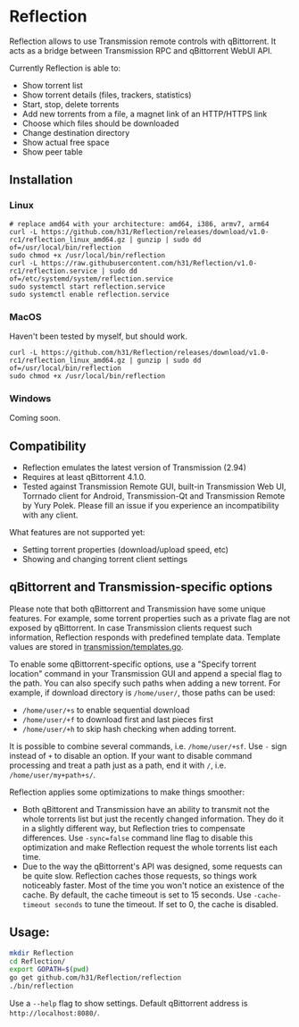 # Reflection

Reflection allows to use Transmission remote controls with qBittorrent.
It acts as a bridge between Transmission RPC and qBittorrent WebUI API.

Currently Reflection is able to:
* Show torrent list
* Show torrent details (files, trackers, statistics)
* Start, stop, delete torrents
* Add new torrents from a file, a magnet link of an HTTP/HTTPS link
* Choose which files should be downloaded
* Change destination directory
* Show actual free space
* Show peer table

## Installation
### Linux
```
# replace amd64 with your architecture: amd64, i386, armv7, arm64
curl -L https://github.com/h31/Reflection/releases/download/v1.0-rc1/reflection_linux_amd64.gz | gunzip | sudo dd of=/usr/local/bin/reflection
sudo chmod +x /usr/local/bin/reflection
curl -L https://raw.githubusercontent.com/h31/Reflection/v1.0-rc1/reflection.service | sudo dd of=/etc/systemd/system/reflection.service
sudo systemctl start reflection.service
sudo systemctl enable reflection.service
```
### MacOS
Haven't been tested by myself, but should work.
```
curl -L https://github.com/h31/Reflection/releases/download/v1.0-rc1/reflection_linux_amd64.gz | gunzip | sudo dd of=/usr/local/bin/reflection
sudo chmod +x /usr/local/bin/reflection
```
### Windows
Coming soon.

## Compatibility
* Reflection emulates the latest version of Transmission (2.94)
* Requires at least qBittorrent 4.1.0.
* Tested against Transmission Remote GUI, built-in Transmission Web UI, Torrnado client for Android, Transmission-Qt and Transmission Remote by Yury Polek. Please fill an issue if you experience an incompatibility with any client.

What features are not supported yet:
* Setting torrent properties (download/upload speed, etc)
* Showing and changing torrent client settings

## qBittorrent and Transmission-specific options

Please note that both qBittorrent and Transmission have some unique features.
For example, some torrent properties such as a private flag are not exposed by qBittorrent.
In case Transmission clients request such information, Reflection responds with predefined template data. Template values are stored in [transmission/templates.go](https://github.com/h31/Reflection/blob/master/transmission/templates.go).

To enable some qBittorrent-specific options, use a "Specify torrent location" command in your Transmission GUI
and append a special flag to the path. You can also specify such paths when adding a new torrent.
For example, if download directory is `/home/user/`, those paths can be used:
* `/home/user/+s` to enable sequential download
* `/home/user/+f` to download first and last pieces first 
* `/home/user/+h` to skip hash checking when adding torrent.

It is possible to combine several commands, i.e. `/home/user/+sf`. Use `-` sign instead of `+` to disable an option.
If your want to disable command processing and treat a path just as a path, end it with `/`, i.e. `/home/user/my+path+s/`.

Reflection applies some optimizations to make things smoother:
* Both qBittorent and Transmission have an ability to transmit not the whole torrents list but just the recently changed information.
They do it in a slightly different way, but Reflection tries to compensate differences.
Use `-sync=false` command line flag to disable this optimization and make Reflection request the whole torrents list each time.
* Due to the way the qBittorrent's API was designed, some requests can be quite slow.
Reflection caches those requests, so things work noticeably faster. Most of the time you won't notice an existence of the cache.
By default, the cache timeout is set to 15 seconds. Use `-cache-timeout seconds` to tune the timeout. If set to 0, the cache is disabled.

## Usage:

```bash
mkdir Reflection
cd Reflection/
export GOPATH=$(pwd)
go get github.com/h31/Reflection/reflection
./bin/reflection
```

Use a `--help` flag to show settings. Default qBittorrent address is `http://localhost:8080/`.
